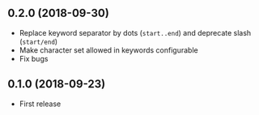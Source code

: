 ## 0.2.0 (2018-09-30)
- Replace keyword separator by dots (`start..end`) and deprecate slash (`start/end`)
- Make character set allowed in keywords configurable
- Fix bugs

## 0.1.0 (2018-09-23)
- First release
